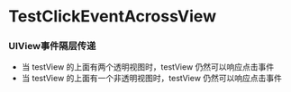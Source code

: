 # TestClickEventAcrossView
### UIView事件隔层传递

- 当 testView 的上面有两个透明视图时，testView 仍然可以响应点击事件
- 当 testView 的上面有一个非透明视图时，testView 仍然可以响应点击事件